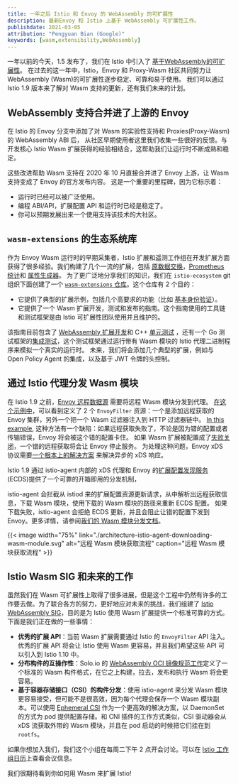 ```yaml
---
title: 一年之后 Istio 和 Envoy 的 WebAssembly 的可扩展性
description: 最新Envoy 和 Istio 上基于 WebAssembly 可扩展性工作。
publishdate: 2021-03-05
attribution: "Pengyuan Bian (Google)"
keywords: [wasm,extensibility,WebAssembly]
---
```


一年以前的今天，1.5 发布了，我们在 Istio 中引入了 [基于WebAssembly的可扩展性](/blog/2020/wasm-announce/)。
在过去的这一年中，Istio，Envoy 和 Proxy-Wasm 社区共同努力让 WebAssembly (Wasm)的可扩展性逐步稳定、可靠和易于使用。
我们可以通过 Istio 1.9 版本来了解对 Wasm 支持的更新，还有我们未来的计划。

## WebAssembly 支持合并进了上游的 Envoy 

在 Istio 的 Envoy 分支中添加了对 Wasm 的实验性支持和 Proxies(Proxy-Wasm) 的 WebAssembly ABI 后，
从社区早期使用者这里我们收集一些很好的反馈。与开发核心 Istio Wasm 扩展获得的经验相结合，这帮助我们让运行时不断成熟和稳定。

这些改进帮助 Wasm 支持在 2020 年 10 月直接合并进了 Envoy 上游，让 Wasm 支持变成了 Envoy 的官方发布内容。
这是一个重要的里程碑，因为它标示着：

* 运行时已经可以被广泛使用。
* 编程 ABI/API，扩展配置 API 和运行时已经是稳定了。
* 你可以预期发展出来一个使用支持该技术的大社区。

## `wasm-extensions` 的生态系统库

作为 Envoy Wasm 运行时的早期采集者，Istio 扩展和遥测工作组在开发扩展方面获得了很多经验。我们构建了几个一流的扩展，包括 [原数据交换](/docs/reference/config/proxy_extensions/metadata_exchange/)，[Prometheus 统计](/docs/reference/config/proxy_extensions/stats/)和 [属性生成器](/docs/reference/config/proxy_extensions/attributegen/)。
为了更广泛地分享我们的知识，我们在 `istio-ecosystem` git 组织下面创建了一个 [`wasm-extensions` 仓库](https://github.com/istio-ecosystem/wasm-extensions)。这个仓库有 2 个目的：

* 它提供了典型的扩展示例，包括几个高要求的功能（比如 [基本身份验证](https://github.com/istio-ecosystem/wasm-extensions/tree/master/extensions/basic_auth)）。
* 它提供了一个 Wasm 扩展开发，测试和发布的指南。这个指南使用的工具链和测试框架是由 Istio 可扩展性团队使用并且维护的。

该指南目前包含了 [WebAssembly 扩展开发](https://github.com/istio-ecosystem/wasm-extensions/blob/master/doc/write-a-wasm-extension-with-cpp.md)和 C++ [单元测试](https://github.com/istio-ecosystem/wasm-extensions/blob/master/doc/write-cpp-unit-test.md) ，还有一个 Go 测试框架的[集成测试](https://github.com/istio-ecosystem/wasm-extensions/blob/master/doc/write-integration-test.md)，这个测试框架通过运行带有 Wasm 模块的 Istio 代理二进制程序来模拟一个真实的运行时。
未来，我们将会添加几个典型的扩展，例如与 Open Policy Agent 的集成，以及基于 JWT 令牌的头控制。

## 通过 Istio 代理分发 Wasm 模块

在 Istio 1.9 之前，[Envoy 远程数据源](https://www.envoyproxy.io/docs/envoy/latest/api-v3/config/core/v3/base.proto#config-core-v3-remotedatasource) 需要将远程 Wasm 模块分发到代理。
[在这个示例中](https://gist.github.com/bianpengyuan/8377898190e8052ffa36e88a16911910)，可以看到定义了 2 个 `EnvoyFilter` 资源：一个是添加远程获取的 Envoy 集群，另外一个把一个 Wasm 过滤器注入到 HTTP 过滤器链中。
[In this example](https://gist.github.com/bianpengyuan/8377898190e8052ffa36e88a16911910),
这种方法有一个缺陷：如果远程获取失败了，不论是因为错的配置或者传输错误，Envoy 将会被这个错的配置卡住。
如果 Wasm 扩展被配置成了[失败关闭](https://www.envoyproxy.io/docs/envoy/latest/api-v3/extensions/wasm/v3/wasm.proto#extensions-wasm-v3-pluginconfig)，一个错的远程获取将会让 Envoy 停止服务。
为处理这种问题，Envoy xDS 协议需要[一个根本上的解决方案](https://github.com/envoyproxy/envoy/issues/9447) 来解决异步的 xDS 响应。

Istio 1.9 通过 istio-agent 内部的 xDS 代理和 Envoy 的[扩展配置发现服务](https://www.envoyproxy.io/docs/envoy/latest/configuration/overview/extension) (ECDS)提供了一个可靠的开箱即用的分发机制，

istio-agent 会拦截从 istiod 来的扩展配置资源更新请求，从中解析出远程获取信息，下载 Wasm 模块，使用下载的 Wasm 模块的路径来重新 ECDS 配置。
如果下载失败，istio-agent 会拒绝 ECDS 更新，并且会阻止让错的配置下发到 Envoy。更多详情，请参阅[我们的 Wasm 模块分发文档](/docs/ops/configuration/extensibility/wasm-module-distribution/)。

{{< image width="75%"
    link="./architecture-istio-agent-downloading-wasm-module.svg"
    alt="远程 Wasm 模块获取流程"
    caption="远程 Wasm 模块获取流程"
    >}}

## Istio Wasm SIG 和未来的工作

虽然我们在 Wasm 可扩展性上取得了很多进展，但是这个工程中仍然有许多的工作要去做。为了联合各方的努力，更好地应对未来的挑战，我们组建了 [Istio WebAssembly SIG](https://discuss.istio.io/t/introducing-wasm-sig/9930)，目的是为 Istio 使用 Wasm 扩展提供一个标准可靠的方式。下面是我们正在做的一些事情：

* **优秀的扩展 API**：当前 Wasm 扩展需要通过 Istio 的 `EnvoyFilter` API 注入。优秀的扩展 API 将会让 Istio 使用 Wasm 更容易，并且我们希望这些 API 可以引入到 Istio 1.10 中。
* **分布构件的互操作性**：Solo.io 的 [WebAssembly OCI 镜像规范工作](https://www.solo.io/blog/announcing-the-webassembly-wasm-oci-image-spec/)定义了一个标准的 Wasm 构件格式，在它之上构建，拉去，发布和执行 Wasm 将会更容易。
* **基于容器存储接口（CSI）的构件分发**：使用 istio-agent 来分发 Wasm 模块更容易接受，但可能不是很高效，因为每个代理会保存一个 Wasm 模块副本。可以使用 [Ephemeral CSI](https://kubernetes-csi.github.io/docs/ephemeral-local-volumes.html) 作为一个更高效的解决方案，以 DaemonSet 的方式为 pod 提供配置存储。和 CNI 插件的工作方式类似，CSI 驱动器会从 xDS 流获取外带的 Wasm 模块，并且在 pod 启动的时候把它们挂在到 `rootfs`。

如果你想加入我们，我们这个小组在每周二下午 2 点开会讨论。可以在 [Istio 工作组日历](https://github.com/istio/community/blob/master/WORKING-GROUPS.md#working-group-meetings)上查看会议信息。

我们很期待看到你如何用 Wasm 来扩展 Istio!